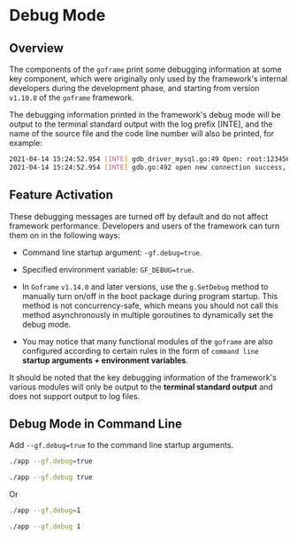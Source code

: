 # Debug Mode

## Overview

The components of the `goframe` print some debugging information at some key component, which were originally only used by the framework's internal developers during the development phase, and starting from version `v1.10.0` of the `goframe` framework.

The debugging information printed in the framework's debug mode will be output to the terminal standard output with the log prefix [INTE], and the name of the source file and the code line number will also be printed, for example:

```bash
2021-04-14 15:24:52.954 [INTE] gdb_driver_mysql.go:49 Open: root:12345678@tcp(127.0.0.1:3306)/test
2021-04-14 15:24:52.954 [INTE] gdb.go:492 open new connection success, master:false, config:&gdb.ConfigNode{Host:"", Port:"", User:"", Pass:"", Name:"", Type:"mysql", Role:"", Debug:false, Prefix:"", DryRun:false, Weight:0, Charset:"", LinkInfo:"root:12345678@tcp(127.0.0.1:3306)/test", MaxIdleConnCount:0, MaxOpenConnCount:0, MaxConnLifeTime:0, QueryTimeout:0, ExecTimeout:0, TranTimeout:0, PrepareTimeout:0, CreatedAt:"", UpdatedAt:"", DeletedAt:"", TimeMaintainDisabled:false}, node:&gdb.ConfigNode{Host:"", Port:"", User:"", Pass:"", Name:"", Type:"mysql", Role:"", Debug:false, Prefix:"", DryRun:false, Weight:0, Charset:"utf8", LinkInfo:"root:12345678@tcp(127.0.0.1:3306)/test", MaxIdleConnCount:0, MaxOpenConnCount:0, MaxConnLifeTime:0, QueryTimeout:0, ExecTimeout:0, TranTimeout:0, PrepareTimeout:0, CreatedAt:"", UpdatedAt:"", DeletedAt:"", TimeMaintainDisabled:false}
```

## Feature Activation

These debugging messages are turned off by default and do not affect framework performance. Developers and users of the framework can turn them on in the following ways:

- Command line startup argument: `-gf.debug=true`.

- Specified environment variable: `GF_DEBUG=true`.

- In `Goframe` `v1.14.0` and later versions, use the `g.SetDebug` method to manually turn on/off in the boot package during program startup. This method is not concurrency-safe, which means you should not call this method asynchronously in multiple goroutines to dynamically set the debug mode.

- You may notice that many functional modules of the `goframe` are also configured according to certain rules in the form of `command line` **startup arguments + environment variables**.

It should be noted that the key debugging information of the framework's various modules will only be output to the **terminal standard output** and does not support output to log files.

## Debug Mode in Command Line

Add `--gf.debug=true` to the command line startup arguments.

```bash
./app --gf.debug=true
```

```bash
./app --gf.debug true
```

Or

```bash
./app --gf.debug=1
```

```bash
./app --gf.debug 1
```

